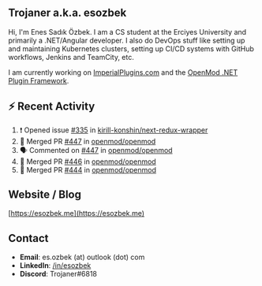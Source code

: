 ##  Trojaner a.k.a. esozbek
Hi, I'm Enes Sadık Özbek. I am a CS student at the Erciyes University and primarily a .NET/Angular developer. I also do DevOps stuff like setting up and maintaining Kubernetes clusters, setting up CI/CD systems with GitHub workflows, Jenkins and TeamCity, etc.

I am currently working on [ImperialPlugins.com](https://imperialplugins.com) and the [OpenMod .NET Plugin Framework](https://github.com/openmod/openmod). 

## :zap: Recent Activity

<!--START_SECTION:activity-->
1. ❗️ Opened issue [#335](https://github.com/kirill-konshin/next-redux-wrapper/issues/335) in [kirill-konshin/next-redux-wrapper](https://github.com/kirill-konshin/next-redux-wrapper)
2. 🎉 Merged PR [#447](https://github.com/openmod/openmod/pull/447) in [openmod/openmod](https://github.com/openmod/openmod)
3. 🗣 Commented on [#447](https://github.com/openmod/openmod/issues/447) in [openmod/openmod](https://github.com/openmod/openmod)
4. 🎉 Merged PR [#446](https://github.com/openmod/openmod/pull/446) in [openmod/openmod](https://github.com/openmod/openmod)
5. 🎉 Merged PR [#444](https://github.com/openmod/openmod/pull/444) in [openmod/openmod](https://github.com/openmod/openmod)
<!--END_SECTION:activity-->

## Website / Blog
[https://esozbek.me](https://esozbek.me)

## Contact
- **Email**: es.ozbek (at) outlook (dot) com
- **LinkedIn**: [/in/esozbek](https://linkedin.com/in/esozbek)
- **Discord**: Trojaner#6818
